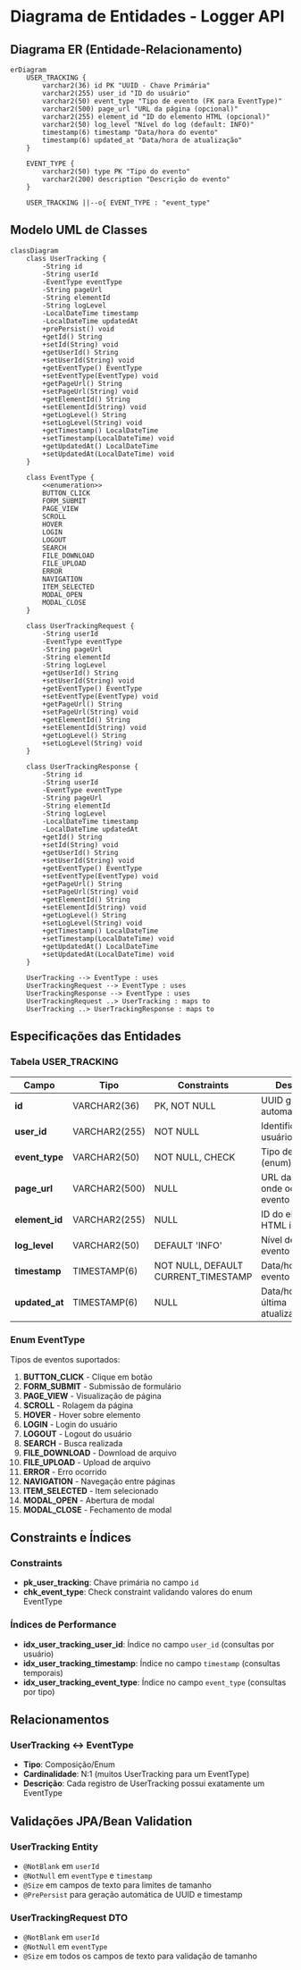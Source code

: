 # Diagrama de Entidades - Logger API

## Diagrama ER (Entidade-Relacionamento)

```mermaid
erDiagram
    USER_TRACKING {
        varchar2(36) id PK "UUID - Chave Primária"
        varchar2(255) user_id "ID do usuário"
        varchar2(50) event_type "Tipo de evento (FK para EventType)"
        varchar2(500) page_url "URL da página (opcional)"
        varchar2(255) element_id "ID do elemento HTML (opcional)"
        varchar2(50) log_level "Nível do log (default: INFO)"
        timestamp(6) timestamp "Data/hora do evento"
        timestamp(6) updated_at "Data/hora de atualização"
    }

    EVENT_TYPE {
        varchar2(50) type PK "Tipo do evento"
        varchar2(200) description "Descrição do evento"
    }

    USER_TRACKING ||--o{ EVENT_TYPE : "event_type"
```

## Modelo UML de Classes

```mermaid
classDiagram
    class UserTracking {
        -String id
        -String userId
        -EventType eventType
        -String pageUrl
        -String elementId
        -String logLevel
        -LocalDateTime timestamp
        -LocalDateTime updatedAt
        +prePersist() void
        +getId() String
        +setId(String) void
        +getUserId() String
        +setUserId(String) void
        +getEventType() EventType
        +setEventType(EventType) void
        +getPageUrl() String
        +setPageUrl(String) void
        +getElementId() String
        +setElementId(String) void
        +getLogLevel() String
        +setLogLevel(String) void
        +getTimestamp() LocalDateTime
        +setTimestamp(LocalDateTime) void
        +getUpdatedAt() LocalDateTime
        +setUpdatedAt(LocalDateTime) void
    }

    class EventType {
        <<enumeration>>
        BUTTON_CLICK
        FORM_SUBMIT
        PAGE_VIEW
        SCROLL
        HOVER
        LOGIN
        LOGOUT
        SEARCH
        FILE_DOWNLOAD
        FILE_UPLOAD
        ERROR
        NAVIGATION
        ITEM_SELECTED
        MODAL_OPEN
        MODAL_CLOSE
    }

    class UserTrackingRequest {
        -String userId
        -EventType eventType
        -String pageUrl
        -String elementId
        -String logLevel
        +getUserId() String
        +setUserId(String) void
        +getEventType() EventType
        +setEventType(EventType) void
        +getPageUrl() String
        +setPageUrl(String) void
        +getElementId() String
        +setElementId(String) void
        +getLogLevel() String
        +setLogLevel(String) void
    }

    class UserTrackingResponse {
        -String id
        -String userId
        -EventType eventType
        -String pageUrl
        -String elementId
        -String logLevel
        -LocalDateTime timestamp
        -LocalDateTime updatedAt
        +getId() String
        +setId(String) void
        +getUserId() String
        +setUserId(String) void
        +getEventType() EventType
        +setEventType(EventType) void
        +getPageUrl() String
        +setPageUrl(String) void
        +getElementId() String
        +setElementId(String) void
        +getLogLevel() String
        +setLogLevel(String) void
        +getTimestamp() LocalDateTime
        +setTimestamp(LocalDateTime) void
        +getUpdatedAt() LocalDateTime
        +setUpdatedAt(LocalDateTime) void
    }

    UserTracking --> EventType : uses
    UserTrackingRequest --> EventType : uses
    UserTrackingResponse --> EventType : uses
    UserTrackingRequest ..> UserTracking : maps to
    UserTracking ..> UserTrackingResponse : maps to
```

## Especificações das Entidades

### Tabela USER_TRACKING

| Campo | Tipo | Constraints | Descrição |
|-------|------|-------------|-----------|
| **id** | VARCHAR2(36) | PK, NOT NULL | UUID gerado automaticamente |
| **user_id** | VARCHAR2(255) | NOT NULL | Identificador do usuário |
| **event_type** | VARCHAR2(50) | NOT NULL, CHECK | Tipo de evento (enum) |
| **page_url** | VARCHAR2(500) | NULL | URL da página onde ocorreu o evento |
| **element_id** | VARCHAR2(255) | NULL | ID do elemento HTML interagido |
| **log_level** | VARCHAR2(50) | DEFAULT 'INFO' | Nível de log do evento |
| **timestamp** | TIMESTAMP(6) | NOT NULL, DEFAULT CURRENT_TIMESTAMP | Data/hora do evento |
| **updated_at** | TIMESTAMP(6) | NULL | Data/hora da última atualização |

### Enum EventType

Tipos de eventos suportados:

1. **BUTTON_CLICK** - Clique em botão
2. **FORM_SUBMIT** - Submissão de formulário
3. **PAGE_VIEW** - Visualização de página
4. **SCROLL** - Rolagem da página
5. **HOVER** - Hover sobre elemento
6. **LOGIN** - Login do usuário
7. **LOGOUT** - Logout do usuário
8. **SEARCH** - Busca realizada
9. **FILE_DOWNLOAD** - Download de arquivo
10. **FILE_UPLOAD** - Upload de arquivo
11. **ERROR** - Erro ocorrido
12. **NAVIGATION** - Navegação entre páginas
13. **ITEM_SELECTED** - Item selecionado
14. **MODAL_OPEN** - Abertura de modal
15. **MODAL_CLOSE** - Fechamento de modal

## Constraints e Índices

### Constraints
- **pk_user_tracking**: Chave primária no campo `id`
- **chk_event_type**: Check constraint validando valores do enum EventType

### Índices de Performance
- **idx_user_tracking_user_id**: Índice no campo `user_id` (consultas por usuário)
- **idx_user_tracking_timestamp**: Índice no campo `timestamp` (consultas temporais)
- **idx_user_tracking_event_type**: Índice no campo `event_type` (consultas por tipo)

## Relacionamentos

### UserTracking ↔ EventType
- **Tipo**: Composição/Enum
- **Cardinalidade**: N:1 (muitos UserTracking para um EventType)
- **Descrição**: Cada registro de UserTracking possui exatamente um EventType

## Validações JPA/Bean Validation

### UserTracking Entity
- `@NotBlank` em `userId`
- `@NotNull` em `eventType` e `timestamp`
- `@Size` em campos de texto para limites de tamanho
- `@PrePersist` para geração automática de UUID e timestamp

### UserTrackingRequest DTO
- `@NotBlank` em `userId`
- `@NotNull` em `eventType`
- `@Size` em todos os campos de texto para validação de tamanho